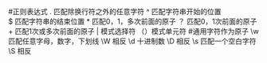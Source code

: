 #正则表达式
	. 匹配除换行符之外的任意字符
	^ 匹配字符串开始的位置	
	$ 匹配字符串的结束位置
	* 匹配0，1，多次前面的原子
	？ 匹配0，1次前面的原子
	+ 匹配1次或多次前面的原子
	| 模式选择符
	（）模式单元符
#通用字符作为原子
	\w 匹配任意字母，数字，下划线
	\W	相反
	\d 十进制数
	\D 相反
	\s 匹配一个空白字符
	\S 相反
